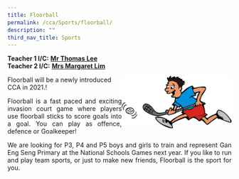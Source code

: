 ```yaml
---
title: Floorball
permalink: /cca/Sports/floorball/
description: ""
third_nav_title: Sports
---
```

**Teacher 1 I/C:**&nbsp;**[Mr Thomas Lee](mailto:lee_tee_kai_thomas@schools.gov.sg)**<br>
**Teacher 2 I/C:**&nbsp;**[Mrs Margaret Lim](mailto:low_hong_mei_margaret@schools.gov.sg)**

<img src="/images/floorball-clipart-8.jpg" style="width:49%" align="right">

Floorball will be a newly introduced CCA in 2021.!
  
<p align="justify">Floorball is a fast paced and exciting invasion court game where players use floorball sticks to score goals into a goal. You can play as offence, defence or Goalkeeper!</p>

<p align="justify">We are looking for P3, P4 and P5 boys and girls to train and represent Gan Eng Seng Primary at the National Schools Games next year. If you like to run and play team sports, or just to make new friends, Floorball is the sport for you.</p>